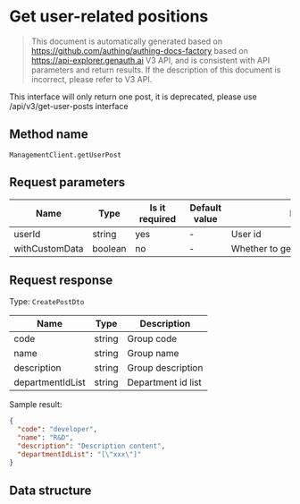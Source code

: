 # Get user-related positions

<!--
Warning ⚠️:
Do not modify this document directly,
https://github.com/Authing/authing-docs-factory
Use this project to generate
-->

<LastUpdated />

> This document is automatically generated based on https://github.com/authing/authing-docs-factory based on https://api-explorer.genauth.ai V3 API, and is consistent with API parameters and return results. If the description of this document is incorrect, please refer to V3 API.

This interface will only return one post, it is deprecated, please use /api/v3/get-user-posts interface

## Method name

`ManagementClient.getUserPost`

## Request parameters

| Name           | Type    | <div style="width:80px">Is it required</div> | <div style="width:60px">Default value</div> | <div style="width:300px">Description</div> | <div style="width:200px">Sample value</div> |
| -------------- | ------- | -------------------------------------------- | ------------------------------------------- | ------------------------------------------ | ------------------------------------------- |
| userId         | string  | yes                                          | -                                           | User id                                    | `xxxxx`                                     |
| withCustomData | boolean | no                                           | -                                           | Whether to get custom data                 |                                             |

## Request response

Type: `CreatePostDto`

| Name             | Type   | Description        |
| ---------------- | ------ | ------------------ |
| code             | string | Group code         |
| name             | string | Group name         |
| description      | string | Group description  |
| departmentIdList | string | Department id list |

Sample result:

```json
{
  "code": "developer",
  "name": "R&D",
  "description": "Description content",
  "departmentIdList": "[\"xxx\"]"
}
```

## Data structure
